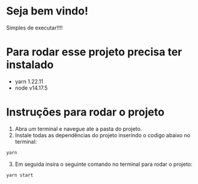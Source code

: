 # Seja bem vindo!
Simples de executar!!!!

# Para rodar esse projeto precisa ter instalado
- yarn 1.22.11
- node v14.17.5

# Instruções para rodar o projeto

1. Abra um terminal e navegue ate a pasta do projeto.
2. Instale todas as dependências do projeto inserindo o codigo abaixo no terminal:
```bash
yarn
```
3. Em seguida insira o seguinte comando no terminal para rodar o projeto:
```bash
yarn start
```
